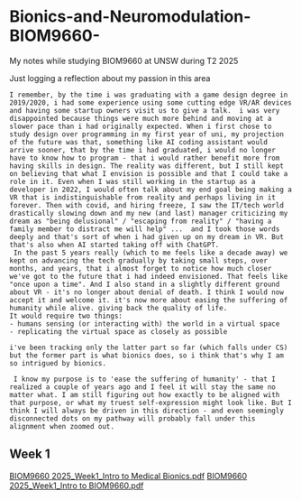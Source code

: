 # Bionics-and-Neuromodulation-BIOM9660-
My notes while studying BIOM9660 at UNSW during T2 2025


Just logging a reflection about my passion in this area
```03/06/2025
I remember, by the time i was graduating with a game design degree in 2019/2020, i had some experience using some cutting edge VR/AR devices and having some startup owners visit us to give a talk.  i was very disappointed because things were much more behind and moving at a slower pace than i had originally expected. When i first chose to study design over programming in my first year of uni, my projection of the future was that, something like AI coding assistant would arrive sooner, that by the time i had graduated, i would no longer have to know how to program - that i would rather benefit more from having skills in design. The reality was different, but I still kept on believing that what I envision is possible and that I could take a role in it. Even when I was still working in the startup as a developer in 2022, I would often talk about my end goal being making a VR that is indistinguishable from reality and perhaps living in it forever. Then with covid, and hiring freeze, I saw the IT/tech world drastically slowing down and my new (and last) manager criticizing my dream as "being delusional" / "escaping from reality" / "having a family member to distract me will help" ...  and I took those words deeply and that's sort of when i had given up on my dream in VR. But that's also when AI started taking off with ChatGPT.
 In the past 5 years really (which to me feels like a decade away) we kept on advancing the tech gradually by taking small steps, over months, and years, that i almost forget to notice how much closer we've got to the future that i had indeed envisioned. That feels like "once upon a time". And I also stand in a slightly different ground about VR - it's no longer about denial of death. I think I would now accept it and welcome it. it's now more about easing the suffering of humanity while alive. giving back the quality of life. 
It would require two things:
- humans sensing (or interacting with) the world in a virtual space
- replicating the virtual space as closely as possible

i've been tracking only the latter part so far (which falls under CS) but the former part is what bionics does, so i think that's why I am so intrigued by bionics.

 I know my purpose is to 'ease the suffering of humanity' - that I realized a couple of years ago and I feel it will stay the same no matter what. I am still figuring out how exactly to be aligned with that purpose, or what my truest self-expression might look like. But I think I will always be driven in this direction - and even seemingly disconnected dots on my pathway will probably fall under this alignment when zoomed out.
```


## Week 1


[BIOM9660 2025_Week1_Intro to Medical Bionics.pdf](https://github.com/user-attachments/files/20560667/BIOM9660.2025_Week1_Intro.to.Medical.Bionics.pdf)
[BIOM9660 2025_Week1_Intro to BIOM9660.pdf](https://github.com/user-attachments/files/20560664/BIOM9660.2025_Week1_Intro.to.BIOM9660.pdf)
